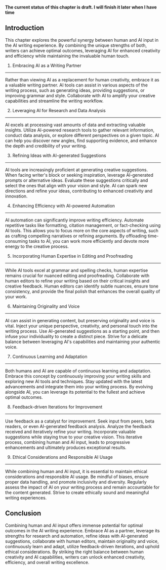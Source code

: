 **The current status of this chapter is draft. I will finish it later when I have time**

Introduction
------------

This chapter explores the powerful synergy between human and AI input in the AI writing experience. By combining the unique strengths of both, writers can achieve optimal outcomes, leveraging AI for enhanced creativity and efficiency while maintaining the invaluable human touch.

1. Embracing AI as a Writing Partner
------------------------------------

Rather than viewing AI as a replacement for human creativity, embrace it as a valuable writing partner. AI tools can assist in various aspects of the writing process, such as generating ideas, providing suggestions, or improving grammar and style. Collaborate with AI to amplify your creative capabilities and streamline the writing workflow.

2. Leveraging AI for Research and Data Analysis
-----------------------------------------------

AI excels at processing vast amounts of data and extracting valuable insights. Utilize AI-powered research tools to gather relevant information, conduct data analysis, or explore different perspectives on a given topic. AI can help you discover new angles, find supporting evidence, and enhance the depth and credibility of your writing.

3. Refining Ideas with AI-generated Suggestions
-----------------------------------------------

AI tools are increasingly proficient at generating creative suggestions. When facing writer's block or seeking inspiration, leverage AI-generated prompts or alternative ideas. Evaluate these suggestions critically and select the ones that align with your vision and style. AI can spark new directions and refine your ideas, contributing to enhanced creativity and innovation.

4. Enhancing Efficiency with AI-powered Automation
--------------------------------------------------

AI automation can significantly improve writing efficiency. Automate repetitive tasks like formatting, citation management, or fact-checking using AI tools. This allows you to focus more on the core aspects of writing, such as crafting compelling narratives or refining arguments. By offloading time-consuming tasks to AI, you can work more efficiently and devote more energy to the creative process.

5. Incorporating Human Expertise in Editing and Proofreading
------------------------------------------------------------

While AI tools excel at grammar and spelling checks, human expertise remains crucial for nuanced editing and proofreading. Collaborate with human editors to refine your writing based on their critical insights and creative feedback. Human editors can identify subtle nuances, ensure tone consistency, and provide the final polish that enhances the overall quality of your work.

6. Maintaining Originality and Voice
------------------------------------

AI can assist in generating content, but preserving originality and voice is vital. Inject your unique perspective, creativity, and personal touch into the writing process. Use AI-generated suggestions as a starting point, and then infuse your individuality to create a distinct piece. Strive for a delicate balance between leveraging AI's capabilities and maintaining your authentic voice.

7. Continuous Learning and Adaptation
-------------------------------------

Both humans and AI are capable of continuous learning and adaptation. Embrace this concept by continuously improving your writing skills and exploring new AI tools and techniques. Stay updated with the latest advancements and integrate them into your writing process. By evolving alongside AI, you can leverage its potential to the fullest and achieve optimal outcomes.

8. Feedback-driven Iterations for Improvement
---------------------------------------------

Use feedback as a catalyst for improvement. Seek input from peers, beta readers, or even AI-generated feedback analysis. Analyze the feedback received and iteratively refine your writing. Incorporate valuable suggestions while staying true to your creative vision. This iterative process, combining human and AI input, leads to progressive enhancements and ultimately produces exceptional results.

9. Ethical Considerations and Responsible AI Usage
--------------------------------------------------

While combining human and AI input, it is essential to maintain ethical considerations and responsible AI usage. Be mindful of biases, ensure proper data handling, and promote inclusivity and diversity. Regularly assess the impact of AI on your writing process and remain accountable for the content generated. Strive to create ethically sound and meaningful writing experiences.

Conclusion
----------

Combining human and AI input offers immense potential for optimal outcomes in the AI writing experience. Embrace AI as a partner, leverage its strengths for research and automation, refine ideas with AI-generated suggestions, collaborate with human editors, maintain originality and voice, continuously learn and adapt, utilize feedback-driven iterations, and uphold ethical considerations. By striking the right balance between human creativity and AI capabilities, writers can unlock enhanced creativity, efficiency, and overall writing excellence.
